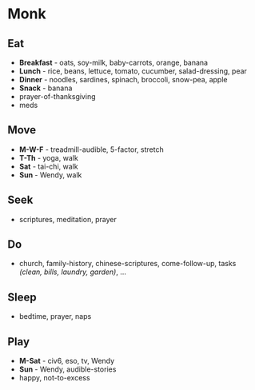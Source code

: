 # Monk

## Eat
* **Breakfast** - oats, soy-milk, baby-carrots, orange, banana
* **Lunch** - rice, beans, lettuce, tomato, cucumber, salad-dressing, pear
* **Dinner** - noodles, sardines, spinach, broccoli, snow-pea, apple
* **Snack** - banana
* prayer-of-thanksgiving
* meds

## Move
* **M-W-F** - treadmill-audible, 5-factor, stretch
* **T-Th** - yoga, walk 
* **Sat** - tai-chi, walk
* **Sun** - Wendy, walk

## Seek
* scriptures, meditation, prayer
## Do
* church, family-history, chinese-scriptures, come-follow-up, tasks _(clean, bills, laundry, garden)_, ...

## Sleep
* bedtime, prayer, naps

## Play
* **M-Sat** - civ6, eso, tv, Wendy
* **Sun** - Wendy, audible-stories
* happy, not-to-excess



